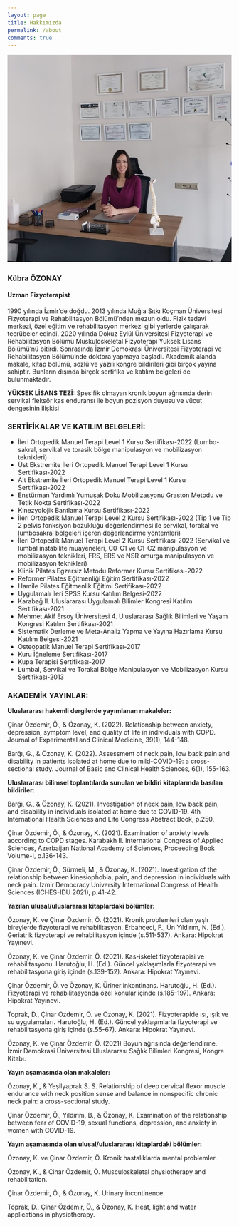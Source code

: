 ```yaml
---
layout: page
title: Hakkımızda 
permalink: /about
comments: true
---
```

![fotograf](/assets/images/8.jpeg)

### Kübra ÖZONAY

#### Uzman Fizyoterapist

1990 yılında İzmir’de doğdu. 2013 yılında Muğla Sıtkı Koçman Üniversitesi Fizyoterapi ve Rehabilitasyon Bölümü’nden  mezun oldu. Fizik tedavi merkezi, özel eğitim ve rehabilitasyon merkezi gibi yerlerde çalışarak tecrübeler edindi. 2020 yılında Dokuz Eylül Üniversitesi Fizyoterapi ve Rehabilitasyon Bölümü Muskuloskeletal Fizyoterapi Yüksek Lisans Bölümü’nü bitirdi. Sonrasında İzmir Demokrasi Üniversitesi Fizyoterapi ve Rehabilitasyon Bölümü’nde doktora yapmaya başladı. Akademik alanda makale, kitap bölümü, sözlü ve yazılı kongre bildirileri gibi birçok yayına sahiptir. Bunların dışında birçok sertifika ve katılım belgeleri de bulunmaktadır.

**YÜKSEK LİSANS TEZİ:** Spesifik olmayan kronik boyun ağrısında derin servikal fleksör kas enduransı ile boyun pozisyon duyusu ve vücut dengesinin ilişkisi

### SERTİFİKALAR VE KATILIM BELGELERİ:

- İleri Ortopedik Manuel Terapi Level 1 Kursu Sertifikası-2022 (Lumbo-sakral, servikal ve torasik bölge manipulasyon ve mobilizasyon teknikleri)
- Üst Ekstremite İleri Ortopedik Manuel Terapi Level 1 Kursu Sertifikası-2022
- Alt Ekstremite İleri Ortopedik Manuel Terapi Level 1 Kursu Sertifikası-2022
- Enstürman Yardımlı Yumuşak Doku Mobilizasyonu Graston Metodu ve Tetik Nokta Sertifikası-2022
- Kinezyolojik Bantlama Kursu Sertifikası-2022
- İleri Ortopedik Manuel Terapi Level 2 Kursu Sertifikası-2022 (Tip 1 ve Tip 2 pelvis fonksiyon bozukluğu değerlendirmesi ile servikal, torakal ve lumbosakral bölgeleri içeren değerlendirme yöntemleri)
- İleri Ortopedik Manuel Terapi Level 2 Kursu Sertifikası-2022 (Servikal ve lumbal instabilite muayeneleri, C0-C1 ve C1-C2 manipulasyon ve mobilizasyon teknikleri, FRS, ERS ve NSR omurga manipulasyon ve mobilizasyon teknikleri)
- Klinik Pilates Egzersiz Metodu Reformer Kursu Sertifikası-2022
- Reformer Pilates Eğitmenliği Eğitim Sertifikası-2022
- Hamile Pilates Eğitmenlik Eğitimi Sertifikası-2022
- Uygulamalı İleri SPSS Kursu Katılım Belgesi-2022
- Karabağ II. Uluslararası Uygulamalı Bilimler Kongresi Katılım Sertifikası-2021
- Mehmet Akif Ersoy Üniversitesi 4. Uluslararası Sağlık Bilimleri ve Yaşam Kongresi Katılım Sertifikası-2021
- Sistematik Derleme ve Meta-Analiz Yapma ve Yayına Hazırlama Kursu Katılım Belgesi-2021
- Osteopatik Manuel Terapi Sertifikası-2017
- Kuru İğneleme Sertifikası-2017
- Kupa Terapisi Sertifikası-2017
- Lumbal, Servikal ve Torakal Bölge Manipulasyon ve Mobilizasyon Kursu Sertifikası-2013

### AKADEMİK YAYINLAR:

**Uluslararası hakemli dergilerde yayımlanan makaleler:**

Çinar Özdemir, Ö., & Özonay, K. (2022). Relationship between anxiety, depression, symptom level, and quality of life in individuals with COPD. Journal of Experimental and Clinical Medicine, 39(1), 144-148.

Barğı, G., & Özonay, K. (2022). Assessment of neck pain, low back pain and disability in patients isolated at home due to mild-COVID-19: a cross-sectional study. Journal of Basic and Clinical Health Sciences, 6(1), 155-163.

**Uluslararası bilimsel toplantılarda sunulan ve bildiri kitaplarında basılan bildiriler:**

Barğı, G., & Özonay, K. (2021). Investigation of neck pain, low back pain, and disability in individuals isolated at home due to COVID-19. 4th International Health Sciences and Life Congress Abstract Book, p.250.

Çinar Özdemir, Ö., & Özonay, K. (2021). Examination of anxiety levels according to COPD stages. Karabakh II. International Congress of Applied Sciences, Azerbaijan National Academy of Sciences, Proceeding Book Volume-I, p.136-143.

Çinar Özdemir, Ö., Sürmeli, M., & Özonay, K. (2021). Investigation of the relationship between kinesiophobia, pain, and depression in individuals with neck pain. Izmir Democracy University International Congress of Health Sciences (ICHES-IDU 2021), p.41-42.

**Yazılan ulusal/uluslararası kitaplardaki bölümler:**

Özonay, K. ve Çinar Özdemir, Ö. (2021). Kronik problemleri olan yaşlı bireylerde fizyoterapi ve rehabilitasyon. Erbahçeci, F., Ün Yıldırım, N. (Ed.). Geriatrik fizyoterapi ve rehabilitasyon içinde (s.511-537). Ankara: Hipokrat Yayınevi.

Özonay, K. ve Çinar Özdemir, Ö. (2021). Kas-iskelet fizyoterapisi ve rehabilitasyonu. Harutoğlu, H. (Ed.). Güncel yaklaşımlarla fizyoterapi ve rehabilitasyona giriş içinde (s.139-152). Ankara: Hipokrat Yayınevi.

Çinar Özdemir, Ö. ve Özonay, K. Üriner inkontinans. Harutoğlu, H. (Ed.). Fizyoterapi ve rehabilitasyonda özel konular içinde (s.185-197). Ankara: Hipokrat Yayınevi.

Toprak, D., Çinar Özdemir, Ö. ve Özonay, K. (2021). Fizyoterapide ısı, ışık ve su uygulamaları. Harutoğlu, H. (Ed.). Güncel yaklaşımlarla fizyoterapi ve rehabilitasyona giriş içinde (s.55-67). Ankara: Hipokrat Yayınevi.

Özonay, K. ve Çinar Özdemir, Ö. (2021) Boyun ağrısında değerlendirme. İzmir Demokrasi Üniversitesi Uluslararası Sağlık Bilimleri Kongresi, Kongre Kitabı.

**Yayın aşamasında olan makaleler:**

Özonay, K., & Yeşilyaprak S. S. Relationship of deep cervical flexor muscle endurance with neck position sense and balance in nonspecific chronic neck pain: a cross-sectional study.

Çinar Özdemir, Ö., Yıldırım, B., & Özonay, K. Examination of the relationship between fear of COVID-19, sexual functions, depression, and anxiety in women with COVID-19.

**Yayın aşamasında olan ulusal/uluslararası kitaplardaki bölümler:**

Özonay, K. ve Çinar Özdemir, Ö. Kronik hastalıklarda mental problemler.

Özonay, K., & Çinar Özdemir, Ö. Musculoskeletal physiotherapy and rehabilitation.

Çinar Özdemir, Ö., & Özonay, K. Urinary incontinence.

Toprak, D., Çinar Özdemir, Ö., & Özonay, K. Heat, light and water applications in physiotherapy.
